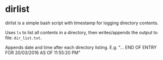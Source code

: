 # dirlist
dirlist is a simple bash script with timestamp for logging directory contents.

Uses `ls` to list all contents in a directory, then writes/appends the output to file: `dir_list.txt`.

Appends date and time after each directory listing. E.g. "... END OF ENTRY FOR 20/03/2016 AS OF 11:55:20 PM"
